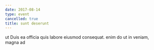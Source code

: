 ```yaml
---
date: 2017-08-14
type: event
cancelled: true
title: sunt deserunt
---
```

ut Duis ea officia quis labore eiusmod consequat. enim do ut in veniam, magna ad